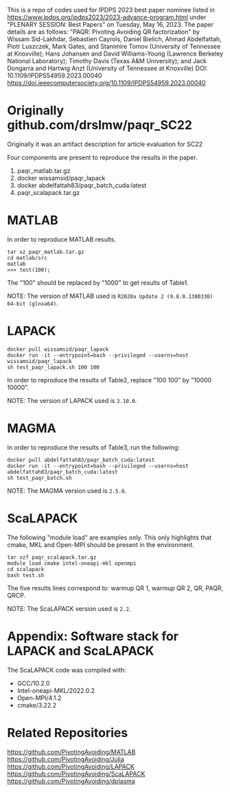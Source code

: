 
This is a repo of codes used for IPDPS 2023 best paper nominee listed
in https://www.ipdps.org/ipdps2023/2023-advance-program.html under
"PLENARY SESSION: Best Papers" on Tuesday, May 16, 2023.
The paper details are as follows: "PAQR: Pivoting Avoiding QR factorization" by
Wissam Sid-Lakhdar, Sebastien Cayrols, Daniel Bielich, Ahmad Abdelfattah,
Piotr Luszczek, Mark Gates, and Stanimire Tomov (University of Tennessee at Knoxville);
Hans Johansen and David Williams-Young (Lawrence Berkeley National Laboratory);
Timothy Davis (Texas A&M University);
and Jack Dongarra and Hartwig Anzt (University of Tennessee at Knoxville)
DOI: 10.1109/IPDPS54959.2023.00040
https://doi.ieeecomputersociety.org/10.1109/IPDPS54959.2023.00040

# Originally github.com/drslmw/paqr_SC22
Originally it was an artifact description for article evaluation for SC22

Four components are present to reproduce the results in the paper.

1) paqr_matlab.tar.gz
2) docker wissamsid/paqr_lapack
3) docker abdelfattah83/paqr_batch_cuda:latest
4) paqr_scalapack.tar.gz

# MATLAB

In order to reproduce MATLAB results.

```
tar xz paqr_matlab.tar.gz
cd matlab/src
matlab
>>> test(100);
```

The "100" should be replaced by "1000" to get results of Table1.

NOTE: The version of MATLAB used is `R2020a Update 2 (9.8.0.1380330) 64-bit (glnxa64)`.

# LAPACK

```
docker pull wissamsid/paqr_lapack
docker run -it --entrypoint=bash --privileged --userns=host wissamsid/paqr_lapack
sh test_paqr_lapack.sh 100 100
```

In order to reproduce the results of Table2, replace "100 100" by "10000 10000".

NOTE: The version of LAPACK used is `3.10.0`.

# MAGMA

In order to reproduce the results of Table3, run the following:

```
docker pull abdelfattah83/paqr_batch_cuda:latest
docker run -it --entrypoint=bash --privileged --userns=host abdelfattah83/paqr_batch_cuda:latest
sh test_paqr_batch.sh
```

NOTE: The MAGMA version used is `2.5.0`.

# ScaLAPACK

The following "module load" are examples only.  This only highlights that cmake, MKL and Open-MPI should be present in the environment.

```
tar xzf paqr_scalapack.tar.gz
module load cmake intel-oneapi-mkl openmpi
cd scalapack
bash test.sh
```

The five results lines correspond to: warmup QR 1, warmup QR 2, QR, PAQR, QRCP.

NOTE: The ScaLAPACK version used is `2.2`.

# Appendix: Software stack for LAPACK and ScaLAPACK

The ScaLAPACK code was compiled with:
- GCC/10.2.0
- Intel-oneapi-MKL/2022.0.2
- Open-MPI/4.1.2
- cmake/3.22.2

# Related Repositories

https://github.com/PivotingAvoiding/MATLAB
https://github.com/PivotingAvoiding/Julia
https://github.com/PivotingAvoiding/LAPACK
https://github.com/PivotingAvoiding/ScaLAPACK
https://github.com/PivotingAvoiding/dplasma

